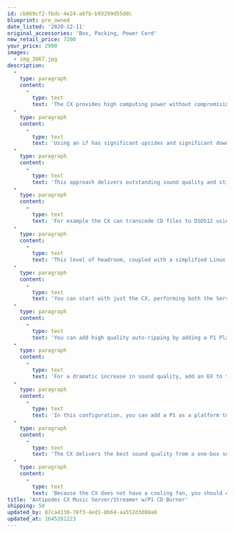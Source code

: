```yaml
---
id: cb869cf2-fbdc-4e24-a6fb-b93299d55ddc
blueprint: pre_owned
date_listed: '2020-12-11'
original_accessories: 'Box, Packing, Power Cord'
new_retail_price: 7200
your_price: 2900
images:
  - img_3667.jpg
description:
  -
    type: paragraph
    content:
      -
        type: text
        text: 'The CX provides high computing power without compromising sound quality, using a full desktop Intel i7 processor.'
  -
    type: paragraph
    content:
      -
        type: text
        text: 'Using an i7 has significant upsides and significant downsides for sound quality. But Antipodes tunes the CPU for audio by turning off the features that work against sound quality, and by setting the CPU clock speed at a level that enables it to run at its optimum precision.'
  -
    type: paragraph
    content:
      -
        type: text
        text: 'This approach delivers outstanding sound quality and still provides the power to navigate a huge Roon library, and to transcode your redbook files on-the-fly up to DSD512.'
  -
    type: paragraph
    content:
      -
        type: text
        text: 'For example the CX can transcode CD files to DSD512 using just 1 of its 6 real Cores.'
  -
    type: paragraph
    content:
      -
        type: text
        text: 'This level of headroom, coupled with a simplified Linux operating system, enables the CX to have a dramatic impact on sound quality when managing the Server application.'
  -
    type: paragraph
    content:
      -
        type: text
        text: 'You can start with just the CX, performing both the Server function and the Player function, and play direct to the USB or Ethernet input on your DAC.'
  -
    type: paragraph
    content:
      -
        type: text
        text: 'You can add high quality auto-ripping by adding a P1 Platform. Or you can add further digital outputs (S/PDIF, AES3 and I2S) by adding a P2 Platform.'
  -
    type: paragraph
    content:
      -
        type: text
        text: 'For a dramatic increase in sound quality, add an EX to the CX. In this configuration the CX is dedicated to the Server function and the EX is dedicated to the Player function.'
  -
    type: paragraph
    content:
      -
        type: text
        text: 'In this configuration, you can add a P1 as a platform to the CX, and a P2 to the EX.'
  -
    type: paragraph
    content:
      -
        type: text
        text: 'The CX delivers the best sound quality from a one-box solution, but it is also an investment towards our best sounding CX+EX solution, where the CX is dedicated to just the Server function.'
  -
    type: paragraph
    content:
      -
        type: text
        text: 'Because the CX does not have a cooling fan, you should ensure the CX has adequate ventilation if running processor intensive functions, and we recommend you leave the background audio analysis function in Roon at its default settings, or turn it off. If you decide to set CPUs to run at 100% to complete background analysis you should monitor the heat of the CX case.'
title: 'Antipodes CX Music Server/Streamer w/P1 CD Burner'
shipping: 50
updated_by: 87ca4130-78f3-4ed1-8b64-aa552d3d08a8
updated_at: 1645281223
---
```

